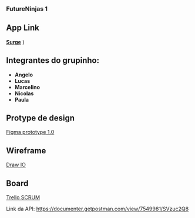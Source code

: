 ### FutureNinjas 1

## App Link
[**Surge**](http://disgusted-sack.surge.sh/)
)


## Integrantes do grupinho:
* **Angelo**
* **Lucas**
* **Marcelino**
* **Nicolas**
* **Paula**
    
## Protype de design
[Figma prototype 1.0](https://www.figma.com/proto/Rr8RfXxMFjqb5EnLaRg2aM/Future-Ninjas?node-id=0%3A3&scaling=min-zoom&page-id=0%3A1)

## Wireframe
[Draw IO](https://drive.google.com/file/d/1reaKckVRroUXdk0frW160e5SNBj8ONeH/view?usp=sharing)

## Board
[Trello SCRUM](https://trello.com/b/PqsVlUxd/future-ninjas)

Link da API: https://documenter.getpostman.com/view/7549981/SVzuc2Q8
